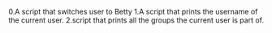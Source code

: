 0.A script that switches user to Betty
1.A script that prints the username of the current user.
2.script that prints all the groups the current user is part of.
